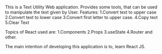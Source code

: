 This is a Text Utility Web application. Provides some tools, that can be used to manipulate the text given by User.
Features:
1.Convert text to upper case 
2.Convert text to lower case
3.Convert first letter to upper case.
4.Copy text
5.Clear Text 

Topics of React used are:
1.Components
2.Props
3.useState
4.Router
and other.

The main intention of developing this application is to, learn React JS.
